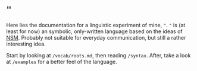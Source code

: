 # `"`
Here lies the documentation for a linguistic experiment of mine, `"`. `"` is (at least for now) an symbolic, only-written language based on the ideas of [NSM](https://en.wikipedia.org/wiki/Natural_semantic_metalanguage). Probably not suitable for everyday communication, but still a rather interesting idea.

Start by looking at `/vocab/roots.md`, then reading `/syntax`. After, take a look at `/examples` for a better feel of the language.
